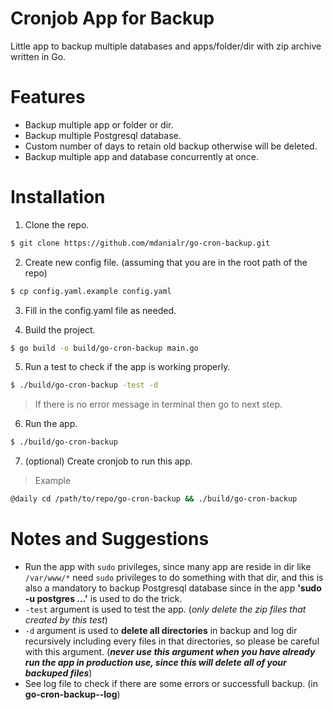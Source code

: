 # Cronjob App for Backup
Little app to backup multiple databases and apps/folder/dir with zip archive written in Go.

# Features
* Backup multiple app or folder or dir.
* Backup multiple Postgresql database.
* Custom number of days to retain old backup otherwise will be deleted.
* Backup multiple app and database concurrently at once.


# Installation
1. Clone the repo.
```sh
$ git clone https://github.com/mdanialr/go-cron-backup.git
```

2. Create new config file. (assuming that you are in the root path of the repo)
```sh
$ cp config.yaml.example config.yaml
```

3. Fill in the config.yaml file as needed.

4. Build the project.
```sh
$ go build -o build/go-cron-backup main.go
```

5. Run a test to check if the app is working properly.
```sh
$ ./build/go-cron-backup -test -d
```
> If there is no error message in terminal then go to next step.

6. Run the app.
```sh
$ ./build/go-cron-backup
```

7. (optional) Create cronjob to run this app.
> Example
```sh
@daily cd /path/to/repo/go-cron-backup && ./build/go-cron-backup
```

# Notes and Suggestions
* Run the app with `sudo` privileges, since many app are reside in dir like `/var/www/*` need `sudo` privileges to do something with that dir, and this is also a mandatory to backup Postgresql database since in the app **'sudo -u postgres ...'** is used to do the trick.
* `-test` argument is used to test the app. (*only delete the zip files that created by this test*)
* `-d` argument is used to **delete all directories** in backup and log dir recursively including every files in that directories, so please be careful with this argument. (**_never use this argument when you have already run the app in production use, since this will delete all of your backuped files_**)
* See log file to check if there are some errors or successfull backup. (in **go-cron-backup--log**)
